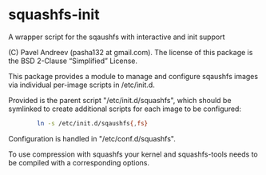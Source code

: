 # squashfs-init

A wrapper script for the sqaushfs with interactive and init support

(C) Pavel Andreev (pasha132 at gmail.com).
The license of this package is the BSD 2-Clause “Simplified” License.

This package provides a module to manage and configure sqaushfs images
via individual per-image scripts in /etc/init.d.

Provided is the parent script "/etc/init.d/squashfs", which should be symlinked to
create additional scripts for each image to be configured:
```bash
        ln -s /etc/init.d/sqaushfs{,fs}
```

Configuration is handled in "/etc/conf.d/squashfs".  

To use compression with squashfs your kernel and squashfs-tools needs to be compiled with
a corresponding options. 
